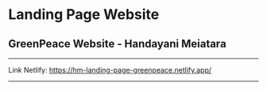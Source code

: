 # Landing Page Website

## GreenPeace Website - Handayani Meiatara

---

Link Netlify: https://hm-landing-page-greenpeace.netlify.app/

---
